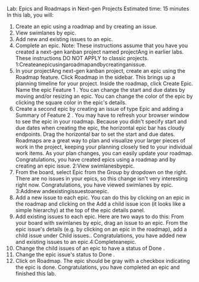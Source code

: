 Lab: Epics and Roadmaps in Next-gen Projects
Estimated time: 15 minutes
In this lab, you will:
1. Create an epic using a roadmap and by creating an issue.
2. View swimlanes by epic.
3. Add new and existing issues to an epic.
4. Complete an epic.
Note: These instructions assume that you have you created a next-gen kanban project named projectAng
in earlier labs.
These instructions DO NOT APPLY to classic projects.
1:Createanepicusingaroadmapandbycreatinganissue.
1. In your projectAng next-gen kanban project, create an epic using the Roadmap feature. Click Roadmap
in the sidebar. This brings up a planning timeline for your project. Inside the roadmap, click Create Epic.
Name the epic Feature 1 . You can change the start and due dates by moving and/or resizing an epic.
You can change the color of the epic by clicking the square color in the epic's details.
2. Create a second epic by creating an issue of type Epic and adding a Summary of Feature 2 . You may
have to refresh your browser window to see the epic in your roadmap. Because you didn't specify start and
due dates when creating the epic, the horizontal epic bar has cloudy endpoints. Drag the horizontal bar to
set the start and due dates.
Roadmaps are a great way to plan and visualize your larger pieces of work in the project, keeping your
planning closely tied to your individual work items. As your plan changes, you can easily update your
roadmap.
Congratulations, you have created epics using a roadmap and by creating an epic issue.
2:View swimlanesbyepic.
1. From the board, select Epic from the Group by dropdown on the right. There are no issues in your epics, so
this change isn't very interesting right now.
Congratulations, you have viewed swimlanes by epic.
3:Addnew andexistingissuestoanepic.
1. Add a new issue to each epic. You can do this by clicking on an epic in the roadmap and clicking on the Add
a child issue icon (it looks like a simple hierarchy) at the top of the epic details panel.
2. Add existing issues to each epic. Here are two ways to do this:
From your board with swimlanes by epic, drag an issue to an epic.
From the epic issue's details (e.g. by clicking on an epic in the roadmap), add a child issue under
Child issues..
Congratulations, you have added new and existing issues to an epic.4:Completeanepic.
1. Change the child issues of an epic to have a status of Done .
2. Change the epic issue's status to Done .
3. Click on Roadmap. The epic should be gray with a checkbox indicating the epic is done.
Congratulations, you have completed an epic and finished this lab.
